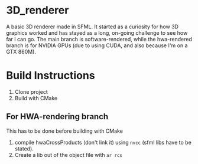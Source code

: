 # 3D_renderer
A basic 3D renderer made in SFML. It started as a curiosity for how 3D graphics worked and has stayed as a long, on-going challenge to see how far I can go.
The main branch is software-rendered, while the hwa-rendered branch is for NVIDIA GPUs (due to using CUDA, and also because I'm on a GTX 860M).

# Build Instructions
1. Clone project
1. Build with CMake

## For HWA-rendering branch
This has to be done before building with CMake
1. compile hwaCrossProducts (don't link it) using `nvcc` (sfml libs have to be stated).
2. Create a lib out of the object file with `ar rcs`
